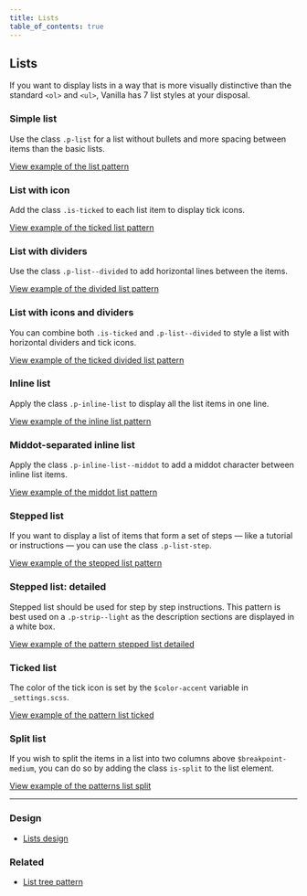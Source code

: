 ```yaml
---
title: Lists
table_of_contents: true
---
```


## Lists

If you want to display lists in a way that is more visually distinctive than the
 standard ```<ol>``` and ```<ul>```, Vanilla has 7 list styles at your disposal.

### Simple list

Use the class ```.p-list``` for a list without bullets and more spacing between
items than the basic lists.

<a href="https://canonical-web-and-design.github.io/vanilla-framework/examples/patterns/lists/list/"
    class="js-example">
    View example of the list pattern
</a>

### List with icon

Add the class ```.is-ticked``` to each list item to display tick icons.

<a href="https://canonical-web-and-design.github.io/vanilla-framework/examples/patterns/lists/lists-ticked/"
    class="js-example">
    View example of the ticked list pattern
</a>

### List with dividers

Use the class ```.p-list--divided``` to add horizontal lines between the items.

<a href="https://canonical-web-and-design.github.io/vanilla-framework/examples/patterns/lists/lists-dividers/"
    class="js-example">
    View example of the divided list pattern
</a>

### List with icons and dividers

You can combine both ```.is-ticked``` and ```.p-list--divided``` to style a
 list with horizontal dividers and tick icons.

<a href="https://canonical-web-and-design.github.io/vanilla-framework/examples/patterns/lists/lists-dividers-ticked/"
    class="js-example">
    View example of the ticked divided list pattern
</a>

### Inline list

Apply the class ```.p-inline-list``` to display all the list items in one line.

<a href="https://canonical-web-and-design.github.io/vanilla-framework/examples/patterns/lists/lists-inline/"
    class="js-example">
    View example of the inline list pattern
</a>

### Middot-separated inline list

Apply the class ```.p-inline-list--middot``` to add a middot character between
inline list items.

<a href="https://canonical-web-and-design.github.io/vanilla-framework/examples/patterns/lists/lists-mid-dot/"
    class="js-example">
    View example of the middot list pattern
</a>

### Stepped list

If you want to display a list of items that form a set of steps — like a
tutorial or instructions — you can use the class ```.p-list-step```.

<a href="https://canonical-web-and-design.github.io/vanilla-framework/examples/patterns/lists/lists-stepped/"
    class="js-example">
    View example of the stepped list pattern
</a>

### Stepped list: detailed

Stepped list should be used for step by step instructions. This pattern is best
used on a `.p-strip--light` as the description sections are displayed in a white
box.

<a href="https://canonical-web-and-design.github.io/vanilla-framework/examples/patterns/lists/lists-stepped-detailed/"
  class="js-example">
  View example of the pattern stepped list detailed
</a>

### Ticked list

The color of the tick icon is set by the `$color-accent` variable in `_settings.scss`.

<a href="https://canonical-web-and-design.github.io/vanilla-framework/examples/patterns/lists/lists-ticked/"
  class="js-example">
  View example of the pattern list ticked
</a>

### Split list

If you wish to split the items in a list into two columns above `$breakpoint-medium`, you can do so by adding the class `is-split` to the list element.

<a href="https://canonical-web-and-design.github.io/vanilla-framework/examples/patterns/lists/lists-split/"
  class="js-example">
  View example of the patterns list split

</a>

<hr />

### Design

* [Lists design](https://github.com/ubuntudesign/vanilla-design/tree/master/Lists)

### Related

* [List tree pattern](/en/patterns/list-tree)
